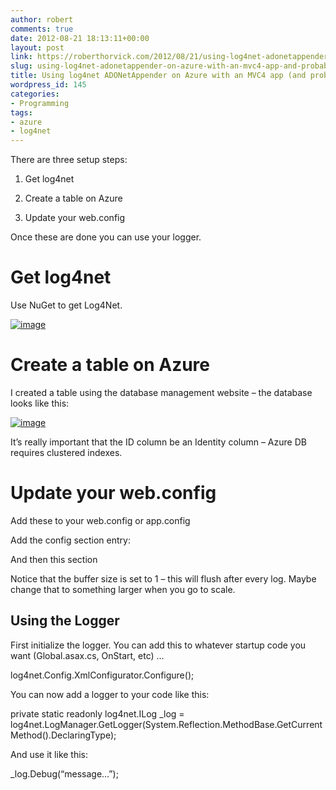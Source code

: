 ```yaml
---
author: robert
comments: true
date: 2012-08-21 18:13:11+00:00
layout: post
link: https://roberthorvick.com/2012/08/21/using-log4net-adonetappender-on-azure-with-an-mvc4-app-and-probably-others/
slug: using-log4net-adonetappender-on-azure-with-an-mvc4-app-and-probably-others
title: Using log4net ADONetAppender on Azure with an MVC4 app (and probably others)
wordpress_id: 145
categories:
- Programming
tags:
- azure
- log4net
---
```


 

There are three setup steps:

 

  
  1. Get log4net 
   
  2. Create a table on Azure 
   
  3. Update your web.config 
 

Once these are done you can use your logger.

 

# Get log4net

 

Use NuGet to get Log4Net.

 

[![image](http://www.roberthorvick.com/wp-content/uploads/2012/08/image_thumb.png)](http://www.roberthorvick.com/wp-content/uploads/2012/08/image.png)

 

# Create a table on Azure

 

I created a table using the database management website – the database looks like this:

 

[![image](http://www.roberthorvick.com/wp-content/uploads/2012/08/image_thumb1.png)](http://www.roberthorvick.com/wp-content/uploads/2012/08/image1.png)

 

It’s really important that the ID column be an Identity column – Azure DB requires clustered indexes.

 

# Update your web.config

 

Add these to your web.config or app.config

 

Add the config section entry:

 

<section name="log4net" type="log4net.Config.Log4NetConfigurationSectionHandler, log4net" />

 

And then this section

 

<log4net>        
<appender name="ADONetAppender" type="log4net.Appender.ADONetAppender">         
<bufferSize value="1" />         
<connectionType value="System.Data.SqlClient.SqlConnection, System.Data, Version=4.0.0.0, Culture=neutral, PublicKeyToken=b77a5c561934e089" />         
<connectionStringName value="DefaultConnection" />         
<commandText value="INSERT INTO Log ([Date],[Level],[Message],[Exception]) VALUES (@log_date, @log_level, @message, @exception)" />         
<parameter>         
<parameterName value="@log_date"/>         
<dbType value="DateTime"/>         
<layout type="log4net.Layout.RawTimeStampLayout"/>         
</parameter>         
<parameter>         
<parameterName value="@log_level"/>         
<dbType value="String"/>         
<size value="50"/>         
<layout type="log4net.Layout.PatternLayout">         
<conversionPattern value="%level"/>         
</layout>         
</parameter>         
<parameter>         
<parameterName value="@message"/>         
<dbType value="String"/>         
<size value="4000"/>         
<layout type="log4net.Layout.PatternLayout">         
<conversionPattern value="%message"/>         
</layout>         
</parameter>         
<parameter>         
<parameterName value="@exception"/>         
<dbType value="String"/>         
<size value="4000"/>         
<layout type="log4net.Layout.ExceptionLayout"/>         
</parameter>         
</appender>

 

<root>        
<level value="All"/>         
<appender-ref ref="ADONetAppender"/>         
</root>         
</log4net>

 

Notice that the buffer size is set to 1 – this will flush after every log. Maybe change that to something larger when you go to scale.

 

# Using the Logger

 

First initialize the logger. You can add this to whatever startup code you want (Global.asax.cs, OnStart, etc) …

 

log4net.Config.XmlConfigurator.Configure();

 

You can now add a logger to your code like this:

 

private static readonly log4net.ILog _log = log4net.LogManager.GetLogger(System.Reflection.MethodBase.GetCurrentMethod().DeclaringType);

 

And use it like this:

 

_log.Debug(“message…”);

